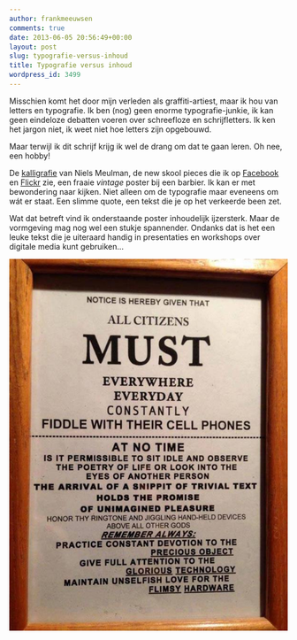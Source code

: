 ```yaml
---
author: frankmeeuwsen
comments: true
date: 2013-06-05 20:56:49+00:00
layout: post
slug: typografie-versus-inhoud
title: Typografie versus inhoud
wordpress_id: 3499
---
```


Misschien komt het door mijn verleden als graffiti-artiest, maar ik hou van letters en typografie. Ik ben (nog) geen enorme typografie-junkie, ik kan geen eindeloze debatten voeren over schreefloze en schrijfletters. Ik ken het jargon niet, ik weet niet hoe letters zijn opgebouwd.

Maar terwijl ik dit schrijf krijg ik wel de drang om dat te gaan leren. Oh nee, een hobby!

De [kalligrafie](/6-boeken-over-streetart/) van Niels Meulman, de new skool pieces die ik op [Facebook](https://www.facebook.com/graffitishop?fref=ts) en [Flickr](http://www.flickr.com/photos/8724931@N07/3617182241/in/photolist-6vD1g4-7DoMS2-jFuQe-8oeXFs-4TRL8x-5LtK-5Lu7-5Ltt-7QoKyG-jfSLd-bAT4tD-bAT49c-bAT3Zk-bAT4ot-bAT4hK-7Z59x2-PcVgs-6aJhBW-e51Wb4-4R7P76-8qaBjQ-bMWV74-dgp9qN-3GJntH-64izZn-5zoLWg-gKrLi-4TRKwP-7XUZB3-8hiUut-cUvRg-6aE7pa-aiMPZg-d5YstY-aXqEzP-cF4NB1-iyJe1-jfSHR-dohYYc-bDiny1-dmAFWu-cvyg8u-3fYj8k-bSd5NT-eDGfLm-ptADZ-8whtaF-5vxBgg-cFxgam-6bZGy6-6bZHbr) zie, een fraaie _vintage_ poster bij een barbier. Ik kan er met bewondering naar kijken. Niet alleen om de typografie maar eveneens om wát er staat. Een slimme quote, een tekst die je op het verkeerde been zet.

Wat dat betreft vind ik onderstaande poster inhoudelijk ijzersterk. Maar de vormgeving mag nog wel een stukje spannender. Ondanks dat is het een leuke tekst die je uiteraard handig in presentaties en workshops over digitale media kunt gebruiken…

![poster](../images/uploadimages/poster.jpg)
